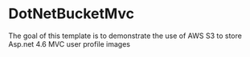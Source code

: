 # DotNetBucketMvc
The goal of this template is to demonstrate the use of AWS S3 to store Asp.net 4.6 MVC user profile images
